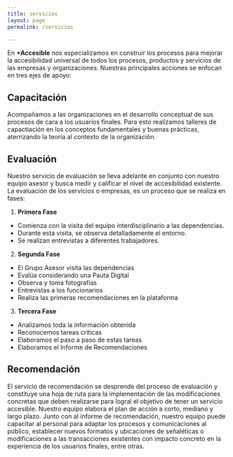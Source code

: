 ```yaml
---
title: servicios
layout: page
permalink: /servicios

---
```


En **+Accesible** nos especializamos en construir los procesos para mejorar la accesibilidad universal de todos los procesos, productos y servicios de las empresas y organizaciones. Nuestras principales acciones se enfocan en tres ejes de apoyo:

## Capacitación

Acompañamos a las organizaciones en el desarrollo conceptual de sus procesos de cara a los usuarios finales. Para esto realizamos talleres de capactiación en los conceptos fundamentales y buenas prácticas, aterrizando la teoría al contexto de la organización.


## Evaluación

Nuestro servicio de evaluación se lleva adelante en conjunto con nuestro equipo asesor y busca medir y calificar el nivel de accesibilidad existente. La evaluación de los servicios o empresas, es un proceso que se realiza en fases:

1. **Primera Fase**
 - Comienza con la visita del equipo interdisciplinario a las dependencias.
 - Durante esta visita, se observa detalladamente el entorno.
 - Se realizan entrevistas a diferentes trabajadores.
2. **Segunda Fase**
 - El Grupo Asesor visita las dependencias
 - Evalúa considerando una Pauta Digital
 - Observa y toma fotografías
 - Entrevistas a los funcionarios
 - Realiza las primeras recomendaciones en la plataforma
3. **Tercera Fase**
 - Analizamos toda la información obtenida
 - Reconocemos tareas críticas
 - Elaboramos el paso a paso de estas tareas
 - Elaboramos el Informe de Recomendaciones

## Recomendación

El servicio de recomendación se desprende del proceso de evaluación y constituye una hoja de ruta para la implementación de las modificaciones concretas que deben realizarse para logral el objetivo de tener un servicio accesible. Nuestro equipo elabora el plan de acción a corto, mediano y largo plazo. Junto con al informe de recomendación, nuestro equipo puede capacitar al personal para adaptar los procesos y comunicaciones al público, establecer nuevos formatos y ubicaciones de señaléticas o modificaciones a las transacciones existentes con impacto concreto en la experiencia de los usuarios finales, entre otras.
